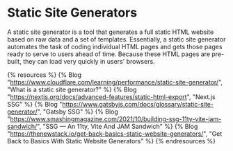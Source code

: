 # Static Site Generators

A static site generator is a tool that generates a full static HTML website based on raw data and a set of templates. Essentially, a static site generator automates the task of coding individual HTML pages and gets those pages ready to serve to users ahead of time. Because these HTML pages are pre-built, they can load very quickly in users' browsers.

{% resources %}
  {% Blog "https://www.cloudflare.com/learning/performance/static-site-generator/", "What is a static site generator?" %}
  {% Blog "https://nextjs.org/docs/advanced-features/static-html-export", "Next.js SSG" %}
  {% Blog "https://www.gatsbyjs.com/docs/glossary/static-site-generator/", "Gatsby SSG" %}
  {% Blog "https://www.smashingmagazine.com/2021/10/building-ssg-11ty-vite-jam-sandwich/", "SSG — An 11ty, Vite And JAM Sandwich" %}
  {% Blog "https://thenewstack.io/get-back-basics-static-website-generators/", "Get Back to Basics With Static Website Generators" %}
{% endresources %}
